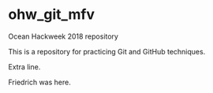 # ohw_git_mfv
Ocean Hackweek 2018 repository

This is a repository for practicing Git and GitHub techniques.

Extra line.

Friedrich was here.
